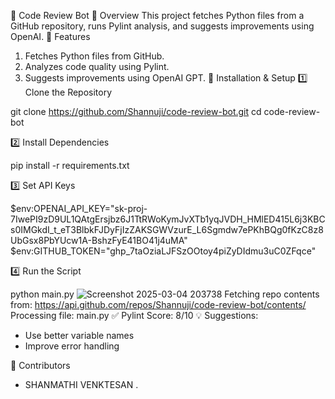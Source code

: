  🚀 Code Review Bot
 📌 Overview
This project fetches Python files from a GitHub repository, runs Pylint analysis, and suggests improvements using OpenAI.
 🔹 Features
1) Fetches Python files from GitHub.
2) Analyzes code quality using Pylint.
3) Suggests improvements using OpenAI GPT.
 🔹 Installation & Setup
 1️⃣ Clone the Repository

git clone https://github.com/Shannuji/code-review-bot.git
cd code-review-bot


 2️⃣ Install Dependencies

pip install -r requirements.txt


 3️⃣ Set API Keys

$env:OPENAI_API_KEY="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"
$env:GITHUB_TOKEN="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"


 4️⃣ Run the Script

python main.py
![Screenshot 2025-03-04 203738](https://github.com/user-attachments/assets/ac79e50a-9d01-41b9-b83a-324edbd09258)
Fetching repo contents from: https://api.github.com/repos/Shannuji/code-review-bot/contents/
Processing file: main.py
✅ Pylint Score: 8/10
💡 Suggestions:
- Use better variable names
- Improve error handling


 📝 Contributors
- SHANMATHI VENKTESAN .






